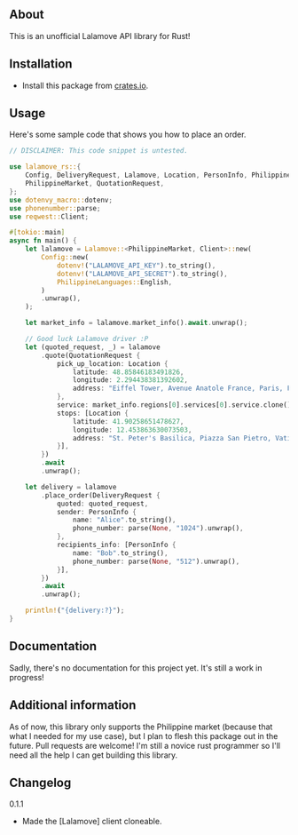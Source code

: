 
## About

This is an unofficial Lalamove API library for Rust!

## Installation

* Install this package from [crates.io](https://crates.io/crates/lalamove-rs).

## Usage

Here's some sample code that shows you how to place an order.

```rust
// DISCLAIMER: This code snippet is untested.

use lalamove_rs::{
    Config, DeliveryRequest, Lalamove, Location, PersonInfo, PhilippineLanguages,
    PhilippineMarket, QuotationRequest,
};
use dotenvy_macro::dotenv;
use phonenumber::parse;
use reqwest::Client;

#[tokio::main]
async fn main() {
    let lalamove = Lalamove::<PhilippineMarket, Client>::new(
        Config::new(
            dotenv!("LALAMOVE_API_KEY").to_string(),
            dotenv!("LALAMOVE_API_SECRET").to_string(),
            PhilippineLanguages::English,
        )
        .unwrap(),
    );

    let market_info = lalamove.market_info().await.unwrap();

    // Good luck Lalamove driver :P
    let (quoted_request, _) = lalamove
        .quote(QuotationRequest {
            pick_up_location: Location {
                latitude: 48.85846183491826,
                longitude: 2.294438381392602,
                address: "Eiffel Tower, Avenue Anatole France, Paris, France".to_owned(),
            },
            service: market_info.regions[0].services[0].service.clone(),
            stops: [Location {
                latitude: 41.90258651478627,
                longitude: 12.453863630073503,
                address: "St. Peter's Basilica, Piazza San Pietro, Vatican City".to_string(),
            }],
        })
        .await
        .unwrap();

    let delivery = lalamove
        .place_order(DeliveryRequest {
            quoted: quoted_request,
            sender: PersonInfo {
                name: "Alice".to_string(),
                phone_number: parse(None, "1024").unwrap(),
            },
            recipients_info: [PersonInfo {
                name: "Bob".to_string(),
                phone_number: parse(None, "512").unwrap(),
            }],
        })
        .await
        .unwrap();

    println!("{delivery:?}");
}
```

## Documentation

Sadly, there's no documentation for this project yet.
It's still a work in progress!

## Additional information

As of now, this library only supports the Philippine market (because that what I needed for my use case), but I plan to flesh this package out in the future. Pull requests are welcome! I'm still a novice rust programmer so I'll need all the help I can get building this library.

## Changelog

0.1.1
- Made the [Lalamove] client cloneable.
